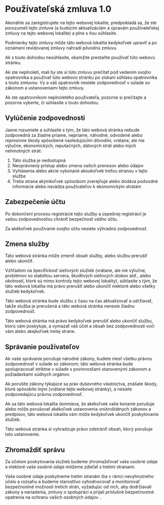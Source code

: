 # Používateľská zmluva 1.0

Akonáhle sa zaregistrujete na tejto webovej lokalite, predpokladá sa, že ste porozumeli tejto zmluve (a budúcim aktualizáciám a úpravám používateľskej zmluvy na tejto webovej lokalite) a plne s ňou súhlasíte.

Podmienky tejto zmluvy môže táto webová lokalita kedykoľvek upraviť a po oznámení revidovanej zmluvy nahradí pôvodnú zmluvu.

Ak s touto dohodou nesúhlasíte, okamžite prestaňte používať túto webovú stránku.

Ak ste neplnoletí, mali by ste si túto zmluvu prečítať pod vedením svojho opatrovníka a používať túto webovú stránku po získaní súhlasu opatrovníka s touto zmluvou. Vy a váš opatrovník nesiete zodpovednosť v súlade so zákonom a ustanoveniami tejto zmluvy.

Ak ste opatrovníkom neplnoletého používateľa, pozorne si prečítajte a pozorne vyberte, či súhlasíte s touto dohodou.

## Vylúčenie zodpovednosti

Jasne rozumiete a súhlasíte s tým, že táto webová stránka nebude zodpovedná za žiadne priame, nepriame, náhodné, odvodené alebo represívne škody spôsobené nasledujúcimi dôvodmi, vrátane, ale nie výlučne, ekonomických, reputačných, dátových strát alebo iných nehmotných strát:

1. Táto služba je nedostupná
1. Neoprávnený prístup alebo zmena vašich prenosov alebo údajov
1. Vyhlásenia alebo akcie vykonané akoukoľvek treťou stranou v tejto službe
1. Tretia strana akýmkoľvek spôsobom zverejňuje alebo dodáva podvodné informácie alebo navádza používateľov k ekonomickým stratám

## Zabezpečenie účtu

Po dokončení procesu registrácie tejto služby a úspešnej registrácii je vašou zodpovednosťou chrániť bezpečnosť vášho účtu.

Za akékoľvek používanie svojho účtu nesiete výhradnú zodpovednosť.

## Zmena služby

Táto webová stránka môže zmeniť obsah služby, alebo službu prerušiť alebo ukončiť.

Vzhľadom na špecifickosť sieťových služieb (vrátane, ale nie výlučne, problémov so stabilitou servera, škodlivých sieťových útokov atď., alebo okolností, ktoré sú mimo kontroly tejto webovej lokality), súhlasíte s tým, že táto webová lokalita má právo prerušiť alebo ukončiť niektoré alebo všetky služieb kedykoľvek.

Táto webová stránka bude službu z času na čas aktualizovať a udržiavať, takže služba je prerušená a táto webová stránka nenesie žiadnu zodpovednosť.

Táto webová stránka má právo kedykoľvek prerušiť alebo ukončiť službu, ktorú vám poskytuje, a vymazať váš účet a obsah bez zodpovednosti voči vám alebo akejkoľvek tretej strane.

## Správanie používateľov

Ak vaše správanie porušuje národné zákony, budete niesť všetku právnu zodpovednosť v súlade so zákonom; táto webová stránka bude spolupracovať striktne v súlade s povinnosťami stanovenými zákonom a požiadavkami súdnych orgánov.

Ak porušíte zákony týkajúce sa práv duševného vlastníctva, znášate škody, ktoré spôsobíte iným (vrátane tejto webovej stránky), a nesiete zodpovedajúcu právnu zodpovednosť.

Ak sa táto webová lokalita domnieva, že akékoľvek vaše konanie porušuje alebo môže porušovať akékoľvek ustanovenia vnútroštátnych zákonov a predpisov, táto webová lokalita vám môže kedykoľvek ukončiť poskytovanie služieb.

Táto webová stránka si vyhradzuje právo odstrániť obsah, ktorý porušuje toto ustanovenie.

## Zhromaždiť správu

Za účelom poskytovania služieb budeme zhromažďovať vaše osobné údaje a niektoré vaše osobné údaje môžeme zdieľať s tretími stranami.

Vaše osobné údaje poskytneme tretím stranám iba v rámci nevyhnutného účelu a rozsahu a budeme starostlivo vyhodnocovať a monitorovať bezpečnostné možnosti tretích strán, vyžadujúc od nich, aby dodržiavali zákony a nariadenia, zmluvy o spolupráci a prijali príslušné bezpečnostné opatrenia na ochranu vašich osobných údajov. .

